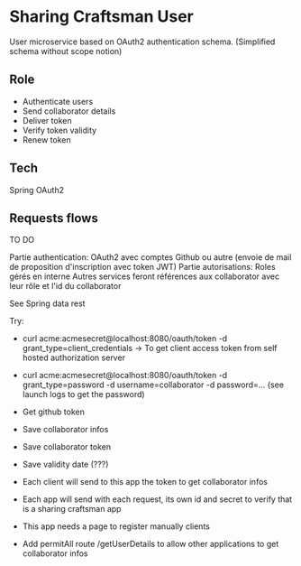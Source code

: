 # Sharing Craftsman User

User microservice based on OAuth2 authentication schema. (Simplified schema without scope notion)

## Role
- Authenticate users
- Send collaborator details
- Deliver token
- Verify token validity
- Renew token

## Tech
Spring OAuth2

## Requests flows
TO DO

Partie authentication: OAuth2 avec comptes Github ou autre (envoie de mail de proposition d'inscription avec token JWT)
Partie autorisations: Roles gérés en interne
Autres services feront références aux collaborator avec leur rôle et l'id du collaborator

See Spring data rest


Try:
- curl acme:acmesecret@localhost:8080/oauth/token -d grant_type=client_credentials
  -> To get client access token from self hosted authorization server
- curl acme:acmesecret@localhost:8080/oauth/token -d grant_type=password -d username=collaborator -d password=... (see launch logs to get the password)


- Get github token
- Save collaborator infos
- Save collaborator token
- Save validity date (???)

- Each client will send to this app the token to get collaborator infos
- Each app will send with each request, its own id and secret to verify that is a sharing craftsman app

- This app needs a page to register manually clients

- Add permitAll route /getUserDetails to allow other applications to get collaborator infos